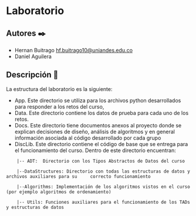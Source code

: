 # Laboratorio

## Autores :black_nib:
* Hernan Buitrago hf.buitrago10@uniandes.edu.co
* Daniel Aguilera 

## Descripción :rocket:

La estructura del laboratorio es la siguiente:

* App. Este directorio se utiliza para los archivos python desarrollados para responder a los retos del curso,
* Data. Este directorio contiene los datos de prueba para cada uno de los retos.
* Docs. Este directorio tiene documentos anexos al proyecto donde se explican decisiones de diseño, análisis de algoritmos y en general información asociada al código desarrollado por cada grupo
* DiscLib. Este directorio contiene  el código de base que se entrega para el funcionamiento del curso.  Dentro de este directorio encuentran:

```
    |-- ADT:  Directorio con los Tipos Abstractos de Datos del curso

    |--DataStructures: Directorio con todas las estructuras de datos y archivos auxiliares para su     correcto funcionamiento

    |--Algorithms: Implementación de los algoritmos vistos en el curso (por ejemplo algoritmos de ordenamiento)

    |-- Utils: Funciones auxiliares para el funcionamiento de los TADs y estructuras de datos
```
